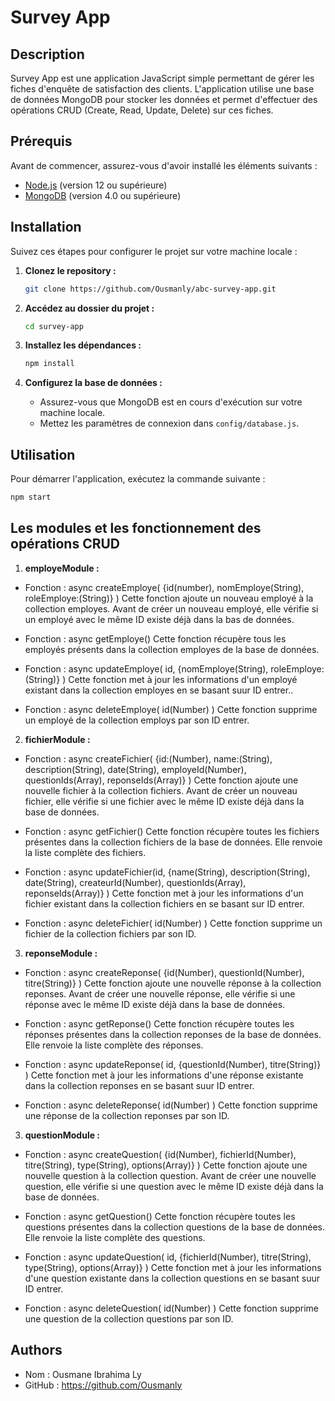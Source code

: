 # Survey App

## Description

Survey App est une application JavaScript simple permettant de gérer les fiches d'enquête de satisfaction des clients. L'application utilise une base de données MongoDB pour stocker les données et permet d'effectuer des opérations CRUD (Create, Read, Update, Delete) sur ces fiches.

## Prérequis

Avant de commencer, assurez-vous d'avoir installé les éléments suivants :

- [Node.js](https://nodejs.org/) (version 12 ou supérieure)
- [MongoDB](https://www.mongodb.com/try/download/community) (version 4.0 ou supérieure)

## Installation

Suivez ces étapes pour configurer le projet sur votre machine locale :

1. **Clonez le repository :**

    ```bash
    git clone https://github.com/Ousmanly/abc-survey-app.git
    ```

2. **Accédez au dossier du projet :**

    ```bash
    cd survey-app
    ```

3. **Installez les dépendances :**

    ```bash
    npm install
    ```

4. **Configurez la base de données :**

    - Assurez-vous que MongoDB est en cours d'exécution sur votre machine locale.
    - Mettez les paramètres de connexion dans `config/database.js`.

## Utilisation

Pour démarrer l'application, exécutez la commande suivante :

```bash
npm start
```
## Les modules et les fonctionnement des opérations CRUD

1. **employeModule :**

 - Fonction : async createEmploye( {id(number), nomEmploye(String), roleEmploye:(String)} )
    Cette fonction ajoute un nouveau employé à la collection employes. Avant de créer un nouveau employé, elle vérifie si un employé avec le même ID existe déjà dans la bas de données.

 - Fonction : async getEmploye()
    Cette fonction récupère tous les employés présents dans la collection employes de la base de données.

 - Fonction : async updateEmploye( id, {nomEmploye(String), roleEmploye:(String)} )
    Cette fonction met à jour les informations d'un employé existant dans la collection employes en se basant suur ID entrer..

 - Fonction : async deleteEmploye( id(Number) )
    Cette fonction supprime un employé de la collection employs par son ID entrer.

2. **fichierModule :**
 
 - Fonction : async createFichier( {id:(Number), name:(String), description(String), date(String), employeId(Number), questionIds(Array), reponseIds(Array)} )
    Cette fonction ajoute une nouvelle fichier à la collection fichiers. Avant de créer un nouveau fichier, elle vérifie si une fichier avec le même ID existe déjà dans la base de données.
 
 - Fonction : async getFichier()
    Cette fonction récupère toutes les fichiers présentes dans la collection fichiers de la base de données. Elle renvoie la liste complète des fichiers.
 
 - Fonction : async updateFichier(id, {name(String), description(String), date(String), createurId(Number), questionIds(Array), reponseIds(Array)} )
    Cette fonction met à jour les informations d'un fichier existant dans la collection fichiers en se basant sur ID entrer.

 - Fonction : async deleteFichier( id(Number) )
    Cette fonction supprime un fichier de la collection fichiers par son ID.

3. **reponseModule :**

 - Fonction : async createReponse( {id(Number), questionId(Number), titre(String)} )
    Cette fonction ajoute une nouvelle réponse à la collection reponses. Avant de créer une nouvelle réponse, elle vérifie si une réponse avec le même ID existe déjà dans la base de données.
 
 - Fonction : async getReponse()
    Cette fonction récupère toutes les réponses présentes dans la collection reponses de la base de données. Elle renvoie la liste complète des réponses.
 
 - Fonction : async updateReponse( id, {questionId(Number), titre(String)} )
    Cette fonction met à jour les informations d'une réponse existante dans la collection reponses en se basant suur ID entrer.

 - Fonction : async deleteReponse( id(Number) )
    Cette fonction supprime une réponse de la collection reponses par son ID.

3. **questionModule :**
 - Fonction : async createQuestion( {id(Number), fichierId(Number), titre(String), type(String), options(Array)} )
    Cette fonction ajoute une nouvelle question à la collection question. Avant de créer une nouvelle question, elle vérifie si une question avec le même ID existe déjà dans la base de données.

 - Fonction : async getQuestion()
    Cette fonction récupère toutes les questions présentes dans la collection questions de la base de données. Elle renvoie la liste complète des questions.

 - Fonction : async updateQuestion( id, {fichierId(Number), titre(String), type(String), options(Array)} )
    Cette fonction met à jour les informations d'une question existante dans la collection questions en se basant suur ID entrer.

 - Fonction : async deleteQuestion( id(Number) )
    Cette fonction supprime une question de la collection questions par son ID.

## Authors
 - Nom : Ousmane Ibrahima Ly
 - GitHub : https://github.com/Ousmanly